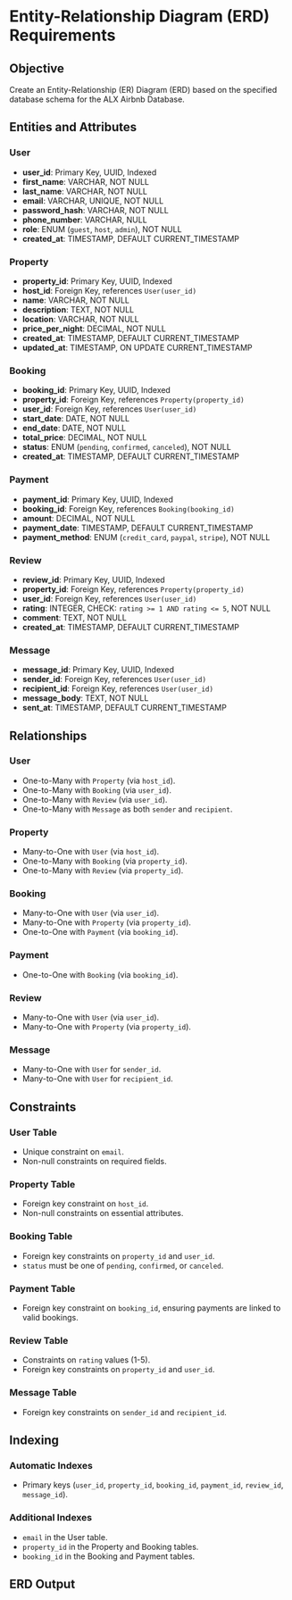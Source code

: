 # Entity-Relationship Diagram (ERD) Requirements

## Objective
Create an Entity-Relationship (ER) Diagram (ERD) based on the specified database schema for the ALX Airbnb Database.

## Entities and Attributes

### User
- **user_id**: Primary Key, UUID, Indexed
- **first_name**: VARCHAR, NOT NULL
- **last_name**: VARCHAR, NOT NULL
- **email**: VARCHAR, UNIQUE, NOT NULL
- **password_hash**: VARCHAR, NOT NULL
- **phone_number**: VARCHAR, NULL
- **role**: ENUM (`guest`, `host`, `admin`), NOT NULL
- **created_at**: TIMESTAMP, DEFAULT CURRENT_TIMESTAMP

### Property
- **property_id**: Primary Key, UUID, Indexed
- **host_id**: Foreign Key, references `User(user_id)`
- **name**: VARCHAR, NOT NULL
- **description**: TEXT, NOT NULL
- **location**: VARCHAR, NOT NULL
- **price_per_night**: DECIMAL, NOT NULL
- **created_at**: TIMESTAMP, DEFAULT CURRENT_TIMESTAMP
- **updated_at**: TIMESTAMP, ON UPDATE CURRENT_TIMESTAMP

### Booking
- **booking_id**: Primary Key, UUID, Indexed
- **property_id**: Foreign Key, references `Property(property_id)`
- **user_id**: Foreign Key, references `User(user_id)`
- **start_date**: DATE, NOT NULL
- **end_date**: DATE, NOT NULL
- **total_price**: DECIMAL, NOT NULL
- **status**: ENUM (`pending`, `confirmed`, `canceled`), NOT NULL
- **created_at**: TIMESTAMP, DEFAULT CURRENT_TIMESTAMP

### Payment
- **payment_id**: Primary Key, UUID, Indexed
- **booking_id**: Foreign Key, references `Booking(booking_id)`
- **amount**: DECIMAL, NOT NULL
- **payment_date**: TIMESTAMP, DEFAULT CURRENT_TIMESTAMP
- **payment_method**: ENUM (`credit_card`, `paypal`, `stripe`), NOT NULL

### Review
- **review_id**: Primary Key, UUID, Indexed
- **property_id**: Foreign Key, references `Property(property_id)`
- **user_id**: Foreign Key, references `User(user_id)`
- **rating**: INTEGER, CHECK: `rating >= 1 AND rating <= 5`, NOT NULL
- **comment**: TEXT, NOT NULL
- **created_at**: TIMESTAMP, DEFAULT CURRENT_TIMESTAMP

### Message
- **message_id**: Primary Key, UUID, Indexed
- **sender_id**: Foreign Key, references `User(user_id)`
- **recipient_id**: Foreign Key, references `User(user_id)`
- **message_body**: TEXT, NOT NULL
- **sent_at**: TIMESTAMP, DEFAULT CURRENT_TIMESTAMP

## Relationships

### User
- One-to-Many with `Property` (via `host_id`).
- One-to-Many with `Booking` (via `user_id`).
- One-to-Many with `Review` (via `user_id`).
- One-to-Many with `Message` as both `sender` and `recipient`.

### Property
- Many-to-One with `User` (via `host_id`).
- One-to-Many with `Booking` (via `property_id`).
- One-to-Many with `Review` (via `property_id`).

### Booking
- Many-to-One with `User` (via `user_id`).
- Many-to-One with `Property` (via `property_id`).
- One-to-One with `Payment` (via `booking_id`).

### Payment
- One-to-One with `Booking` (via `booking_id`).

### Review
- Many-to-One with `User` (via `user_id`).
- Many-to-One with `Property` (via `property_id`).

### Message
- Many-to-One with `User` for `sender_id`.
- Many-to-One with `User` for `recipient_id`.

## Constraints

### User Table
- Unique constraint on `email`.
- Non-null constraints on required fields.

### Property Table
- Foreign key constraint on `host_id`.
- Non-null constraints on essential attributes.

### Booking Table
- Foreign key constraints on `property_id` and `user_id`.
- `status` must be one of `pending`, `confirmed`, or `canceled`.

### Payment Table
- Foreign key constraint on `booking_id`, ensuring payments are linked to valid bookings.

### Review Table
- Constraints on `rating` values (1-5).
- Foreign key constraints on `property_id` and `user_id`.

### Message Table
- Foreign key constraints on `sender_id` and `recipient_id`.

## Indexing

### Automatic Indexes
- Primary keys (`user_id`, `property_id`, `booking_id`, `payment_id`, `review_id`, `message_id`).

### Additional Indexes
- `email` in the User table.
- `property_id` in the Property and Booking tables.
- `booking_id` in the Booking and Payment tables.

## ERD Output

